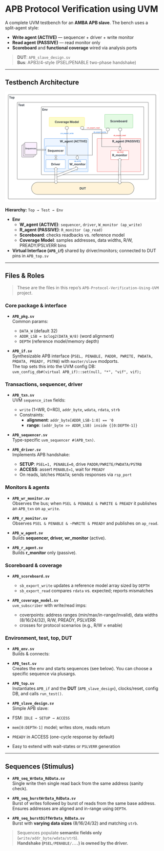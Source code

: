 # APB Protocol Verification using UVM

A complete UVM testbench for an **AMBA APB slave**. The bench uses a split-agent style:
- **Write agent (ACTIVE)** — sequencer + driver + write monitor  
- **Read agent (PASSIVE)** — read monitor only  
- **Scoreboard** and **functional coverage** wired via analysis ports

> **DUT**: `APB_slave_design.sv`  
> **Bus**: APB3/4-style (PSEL/PENABLE two-phase handshake)

---

## Testbench Architecture
![Testbench Architecture](TB_Architecture.png)

**Hierarchy:** `Top → Test → Env`

- **Env**
  - **W_agent (ACTIVE)**: `sequencer`, `driver`, `W_monitor (ap_write)`
  - **R_agent (PASSIVE)**: `R_monitor (ap_read)`
  - **Scoreboard**: checks readbacks vs. reference model
  - **Coverage Model**: samples addresses, data widths, R/W, PREADY/PSLVERR bins
- **Virtual Interface (`APB_if`)** shared by driver/monitors; connected to DUT pins in `APB_top.sv`

---

## Files & Roles

> These are the files in this repo’s `APB-Protocol-Verification-Using-UVM` project.

### Core package & interface
- **`APB_pkg.sv`**  
  Common params:
  - `DATA_W` (default 32)  
  - `ADDR_LSB = $clog2(DATA_W/8)` (word alignment)  
  - `DEPTH` (reference model/memory depth)

- **`APB_if.sv`**  
  Synthesizable APB interface (`PSEL, PENABLE, PADDR, PWRITE, PWDATA, PRDATA, PREADY, PSTRB`) with `master/slave` modports.  
  The top sets this into the UVM config DB:  
  `uvm_config_db#(virtual APB_if)::set(null, "*", "vif", vif);`

### Transactions, sequencer, driver
- **`APB_txn.sv`**  
  UVM `sequence_item` fields:
  - `write` (1=WR, 0=RD), `addr_byte`, `wdata`, `rdata`, `strb`
  - Constraints:
    - **alignment**: `addr_byte[ADDR_LSB-1:0] == '0`
    - **range**: `(addr_byte >> ADDR_LSB) inside {[0:DEPTH-1]}`

- **`APB_sequencer.sv`**  
  Type-specific `uvm_sequencer #(APB_txn)`.

- **`APB_driver.sv`**  
  Implements APB handshake:
  - **SETUP**: `PSEL=1, PENABLE=0`, drive `PADDR/PWRITE/PWDATA/PSTRB`
  - **ACCESS**: assert `PENABLE=1`, wait for `PREADY`
  - On reads, latches `PRDATA`; sends responses via `rsp_port`

### Monitors & agents
- **`APB_wr_monitor.sv`**  
  Observes the bus; when `PSEL & PENABLE & PWRITE & PREADY` it publishes an `APB_txn` on `ap_write`.

- **`APB_r_monitor.sv`**  
  Observes `PSEL & PENABLE & ~PWRITE & PREADY` and publishes on `ap_read`.

- **`APB_w_agent.sv`**  
  Builds **sequencer, driver, wr_monitor** (active).

- **`APB_r_agent.sv`**  
  Builds **r_monitor** only (passive).

### Scoreboard & coverage
- **`APB_scoreboard.sv`**  
  - `sb_export_write` updates a reference model array sized by `DEPTH`
  - `sb_export_read` compares `rdata` vs. expected; reports mismatches

- **`APB_coverage_model.sv`**  
  `uvm_subscriber` with write/read imps:
  - coverpoints: address ranges (min/max/in-range/invalid), data widths (8/16/24/32), R/W, PREADY, PSLVERR
  - crosses for protocol scenarios (e.g., R/W × enable)

### Environment, test, top, DUT
- **`APB_env.sv`**  
  Builds & connects:


- **`APB_test.sv`**  
Creates the env and starts sequences (see below). You can choose a specific sequence via plusargs.

- **`APB_top.sv`**  
Instantiates `APB_if` and the **DUT** (`APB_slave_design`), clocks/reset, config DB, and calls `run_test()`.

- **`APB_slave_design.sv`**  
Simple APB slave:
- FSM: `IDLE → SETUP → ACCESS`
- `mem[0:DEPTH-1]` model; writes store, reads return
- `PREADY` in ACCESS (one-cycle response by default)
- Easy to extend with wait-states or `PSLVERR` generation

---

## Sequences (Stimulus)

- **`APB_seq_WrData_RdData.sv`**  
Single write then single read back from the same address (sanity check).

- **`APB_seq_burstWrData_RdData.sv`**  
Burst of writes followed by burst of reads from the same base address. Ensures addresses are aligned and in-range using `DEPTH`.

- **`APB_seq_burstDiffWrData_RdData.sv`**  
Burst with **varying data sizes** (8/16/24/32) and matching `strb`.

> Sequences populate **semantic fields only** (`write/addr_byte/wdata/strb`).  
> **Handshake (`PSEL/PENABLE/...`) is owned by the driver.**

